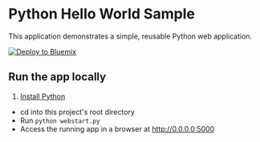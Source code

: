 # Python Hello World Sample

This application demonstrates a simple, reusable Python web application.

[![Deploy to Bluemix](https://bluemix.net/deploy/button.png)](https://bluemix.net/deploy?repository=https://github.com/IBM-Bluemix/python-helloworld)

## Run the app locally

1. [Install Python][]
+ cd into this project's root directory
+ Run `python webstart.py`
+ Access the running app in a browser at <http://0.0.0.0:5000>

[Install Python]: https://www.python.org/downloads/
